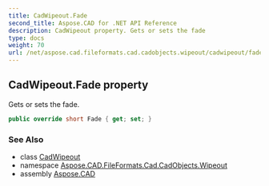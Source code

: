 ```yaml
---
title: CadWipeout.Fade
second_title: Aspose.CAD for .NET API Reference
description: CadWipeout property. Gets or sets the fade
type: docs
weight: 70
url: /net/aspose.cad.fileformats.cad.cadobjects.wipeout/cadwipeout/fade/
---
```

## CadWipeout.Fade property

Gets or sets the fade.

```csharp
public override short Fade { get; set; }
```

### See Also

* class [CadWipeout](../)
* namespace [Aspose.CAD.FileFormats.Cad.CadObjects.Wipeout](../../cadwipeout/)
* assembly [Aspose.CAD](../../../)


